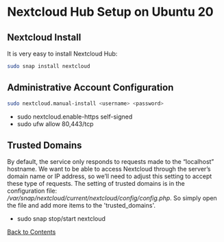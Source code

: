 # Nextcloud Hub Setup on Ubuntu 20

## Nextcloud Install
It is very easy to install Nextcloud Hub:
```bash
sudo snap install nextcloud
```

## Administrative Account Configuration
```bash
sudo nextcloud.manual-install <username> <password>
```


- sudo nextcloud.enable-https self-signed
- sudo ufw allow 80,443/tcp

## Trusted Domains
By default, the service only responds to requests made to the “localhost” hostname. We want to be able to access Nextcloud through the server’s domain name or IP address, so we’ll need to adjust this setting to accept these type of requests. The setting of trusted domains is in the configuration file: */var/snap/nextcloud/current/nextcloud/config/config.php*. So simply open the file and add more items to the 'trusted_domains'.


- sudo snap stop/start nextcloud

[Back to Contents](../README.md)
